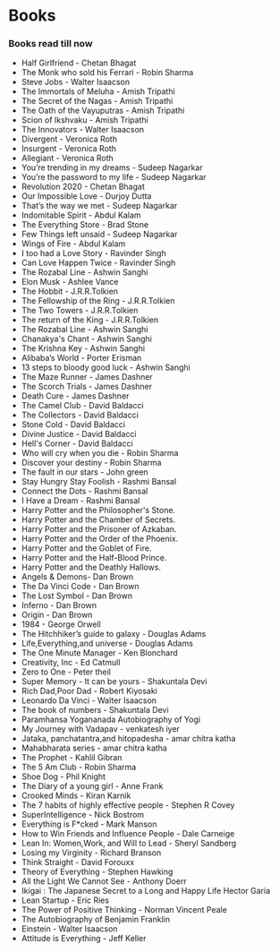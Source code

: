 # Books
### Books read till now

* Half Girlfriend - Chetan Bhagat
* The Monk who sold his Ferrari - Robin Sharma
* Steve Jobs - Walter Isaacson
* The Immortals of Meluha - Amish Tripathi
* The Secret of the Nagas - Amish Tripathi
* The Oath of the Vayuputras - Amish Tripathi
* Scion of Ikshvaku - Amish Tripathi
* The Innovators - Walter Isaacson
* Divergent - Veronica Roth
* Insurgent - Veronica Roth
* Allegiant - Veronica Roth
* You’re trending in my dreams - Sudeep Nagarkar
* You’re the password to my life - Sudeep Nagarkar
* Revolution 2020 - Chetan Bhagat
* Our Impossible Love - Durjoy Dutta
* That’s the way we met - Sudeep Nagarkar
* Indomitable Spirit - Abdul Kalam
* The Everything Store - Brad Stone
* Few Things left unsaid - Sudeep Nagarkar
* Wings of  Fire - Abdul Kalam
* I too had a Love Story - Ravinder Singh
* Can Love Happen Twice - Ravinder Singh
* The Rozabal Line - Ashwin Sanghi
* Elon Musk - Ashlee Vance
* The Hobbit - J.R.R.Tolkien
* The Fellowship of the Ring -  J.R.R.Tolkien
* The Two Towers -  J.R.R.Tolkien
* The return of the King -  J.R.R.Tolkien
* The Rozabal Line - Ashwin Sanghi
* Chanakya's Chant - Ashwin Sanghi
* The Krishna Key - Ashwin Sanghi
* Alibaba’s World - Porter Erisman
* 13 steps to bloody good luck - Ashwin Sanghi
* The Maze Runner - James Dashner
* The Scorch Trials - James Dashner
* Death Cure - James Dashner
* The Camel Club - David Baldacci
* The Collectors - David Baldacci
* Stone Cold - David Baldacci
* Divine Justice - David Baldacci
* Hell's Corner - David Baldacci
* Who will cry when you die - Robin Sharma
* Discover your destiny - Robin Sharma
* The fault in our stars - John green
* Stay Hungry Stay Foolish - Rashmi Bansal
* Connect the Dots - Rashmi Bansal
* I Have a Dream - Rashmi Bansal
* Harry Potter and the Philosopher's Stone.
* Harry Potter and the Chamber of Secrets.
* Harry Potter and the Prisoner of Azkaban.
* Harry Potter and the Order of the Phoenix.
* Harry Potter and the Goblet of Fire.
* Harry Potter and the Half-Blood Prince.
* Harry Potter and the Deathly Hallows.
* Angels & Demons- Dan Brown
* The Da Vinci Code - Dan Brown
* The Lost Symbol - Dan Brown
* Inferno - Dan Brown
* Origin - Dan Brown
* 1984 - George Orwell
* The Hitchhiker’s guide to galaxy - Douglas Adams
* Life,Everything,and universe - Douglas Adams
* The One Minute Manager - Ken Blonchard
* Creativity, Inc - Ed Catmull
* Zero to One - Peter theil
* Super Memory - It can be yours - Shakuntala Devi
* Rich Dad,Poor Dad - Robert Kiyosaki
* Leonardo Da Vinci - Walter Isaacson
* The book of numbers - Shakuntala Devi
* Paramhansa Yogananada Autobiography of Yogi
* My Journey with Vadapav -  venkatesh iyer
* Jataka, panchatantra,and hitopadesha - amar chitra katha
* Mahabharata series - amar chitra katha
* The Prophet - Kahlil Gibran
* The 5 Am Club - Robin Sharma
* Shoe Dog - Phil Knight
* The Diary of a young girl - Anne Frank
* Crooked Minds - Kiran Karnik
* The 7 habits of highly effective people - Stephen R Covey
* SuperIntelligence - Nick Bostrom
* Everything is F*cked - Mark Manson
* How to Win Friends and Influence People - Dale Carneige
* Lean In: Women,Work, and Will to Lead - Sheryl Sandberg
* Losing my Virginity - Richard Branson
* Think Straight - David Forouxx
* Theory of Everything - Stephen Hawking
* All the Light We Cannot See - Anthony Doerr
* Ikigai : The Japanese Secret to a Long and Happy Life Hector       Garia
* Lean Startup - Eric Ries
* The Power of Positive Thinking - Norman Vincent Peale
* The Autobiography of Benjamin Franklin
* Einstein - Walter Isaacson
* Attitude is Everything - Jeff Keller

